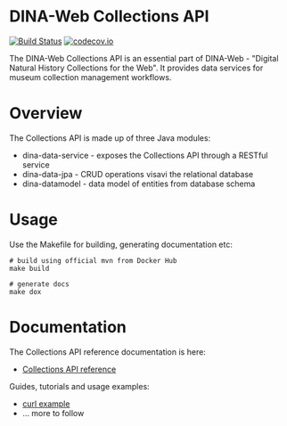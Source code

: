 # DINA-Web Collections API

[![Build Status](https://travis-ci.org/DINA-Web/collections-api.svg?branch=master)](https://travis-ci.org/DINA-Web/collections-api)
[![codecov.io](https://codecov.io/github/DINA-Web/collections-api/coverage.svg?branch=master)](https://codecov.io/github/DINA-Web/collections-api?branch=master)

The DINA-Web Collections API is an essential part of DINA-Web - "Digital Natural History Collections for the Web". It provides data services for museum collection management workflows.

# Overview

The Collections API is made up of three Java modules:
  
- dina-data-service - exposes the Collections API through a RESTful service
- dina-data-jpa - CRUD operations visavi the relational database
- dina-datamodel - data model of entities from database schema
 
# Usage

Use the Makefile for building, generating documentation etc:

	# build using official mvn from Docker Hub
	make build

	# generate docs
	make dox

# Documentation

The Collections API reference documentation is here:

- [Collections API reference](https://rawgit.com/DINA-Web/collections-api/master/collections-api-reference.html)

Guides, tutorials and usage examples:

- [curl example](https://github.com/DINA-Web/dw-collections/blob/master/demo.sh)
- ... more to follow



